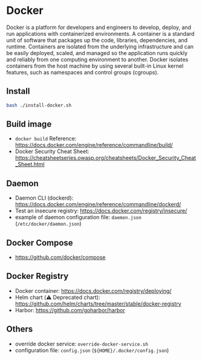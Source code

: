 # Docker

Docker is a platform for developers and engineers to develop, deploy, and run applications with containerized environments.
A container is a standard unit of software that packages up the code, libraries, dependencies, and runtime.
Containers are isolated from the underlying infrastructure and can be easily deployed, scaled, and managed so the application runs quickly and reliably from one computing environment to another.
Docker isolates containers from the host machine by using several built-in Linux kernel features, such as namespaces and control groups (cgroups).

## Install

```bash
bash ./install-docker.sh
```

## Build image

- `docker build` Reference: https://docs.docker.com/engine/reference/commandline/build/
- Docker Security Cheat Sheet: https://cheatsheetseries.owasp.org/cheatsheets/Docker_Security_Cheat_Sheet.html

## Daemon

- Daemon CLI (dockerd): https://docs.docker.com/engine/reference/commandline/dockerd/
- Test an insecure registry: https://docs.docker.com/registry/insecure/
- example of daemon configuration file: `daemon.json` (`/etc/docker/daemon.json`)

## Docker Compose

- https://github.com/docker/compose

## Docker Registry

- Docker container: https://docs.docker.com/registry/deploying/
- Helm chart (⚠️ Deprecated chart): https://github.com/helm/charts/tree/master/stable/docker-registry
- Harbor: https://github.com/goharbor/harbor

## Others

- override docker service: `override-docker-service.sh`
- configuration file: `config.json` (`${HOME}/.docker/config.json`)
